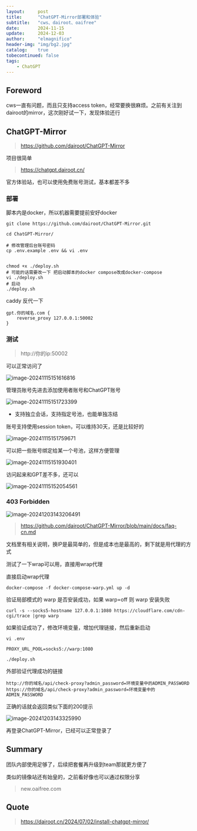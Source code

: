 ```yaml
---
layout:     post
title:      "ChatGPT-Mirror部署和体验"
subtitle:   "cws、dairoot、oaifree"
date:       2024-11-15
update:     2024-12-03
author:     "elmagnifico"
header-img: "img/bg2.jpg"
catalog:    true
tobecontinued: false
tags:
    - ChatGPT
---
```


## Foreword

cws一直有问题，而且只支持access token，经常要换很麻烦。之前有关注到dairoot的mirror，这次刚好试一下，发现体验还行



## ChatGPT-Mirror

> https://github.com/dairoot/ChatGPT-Mirror

项目很简单

> https://chatgpt.dairoot.cn/

官方体验站，也可以使用免费账号测试，基本都差不多



### 部署

脚本内是docker，所以机器需要提前安好docker

```shell
git clone https://github.com/dairoot/ChatGPT-Mirror.git

cd ChatGPT-Mirror/

# 修改管理后台账号密码
cp .env.example .env && vi .env


chmod +x ./deploy.sh
# 可能的话需要改一下 把启动脚本的docker compose改成docker-compose
vi ./deploy.sh
# 启动
./deploy.sh
```



caddy 反代一下

```
gpt.你的域名.com {
    reverse_proxy 127.0.0.1:50002
}
```



### 测试

> http://你的ip:50002

可以正常访问了

![image-20241115151616816](https://img.elmagnifico.tech/static/upload/elmagnifico/202411151516893.png)

管理员账号先进去添加使用者账号和ChatGPT账号

![image-20241115151723399](https://img.elmagnifico.tech/static/upload/elmagnifico/202411151517454.png)

- 支持独立会话，支持指定号池，也能单独冻结

账号支持使用session token，可以维持30天，还是比较好的

![image-20241115151759671](https://img.elmagnifico.tech/static/upload/elmagnifico/202411151517707.png)

可以把一些账号绑定给某一个号池，这样方便管理

![image-20241115151930401](https://img.elmagnifico.tech/static/upload/elmagnifico/202411151519442.png)

访问起来和GPT差不多，还可以

![image-20241115152054561](https://img.elmagnifico.tech/static/upload/elmagnifico/202411151520610.png)



### 403 Forbidden

![image-20241203143206491](https://img.elmagnifico.tech/static/upload/elmagnifico/202412031432543.png)

> https://github.com/dairoot/ChatGPT-Mirror/blob/main/docs/faq-cn.md

文档里有相关说明，换IP是最简单的，但是成本也是最高的，剩下就是用代理的方式

测试了一下wrap可以用，直接用wrap代理

直接启动wrap代理

```
docker-compose -f docker-compose-warp.yml up -d
```

验证局部模式的 warp 是否安装成功，如果 warp=off 则 warp 安装失败

```
curl -s --socks5-hostname 127.0.0.1:1080 https://cloudflare.com/cdn-cgi/trace |grep warp
```



如果验证成功了，修改环境变量，增加代理链接，然后重新启动

```
vi .env

PROXY_URL_POOL=socks5://warp:1080

./deploy.sh
```



外部验证代理成功的链接

```
http://你的域名/api/check-proxy?admin_password=环境变量中的ADMIN_PASSWORD
https://你的域名/api/check-proxy?admin_password=环境变量中的ADMIN_PASSWORD
```

正确的话就会返回类似下面的200提示

![image-20241203143325990](https://img.elmagnifico.tech/static/upload/elmagnifico/202412031433021.png)

再登录ChatGPT-Mirror，已经可以正常登录了



## Summary

团队内部使用足够了，后续把套餐再升级到team那就更方便了



类似的镜像站还有始皇的，之前看好像也可以通过权限分享

> new.oaifree.com



## Quote

> https://dairoot.cn/2024/07/02/install-chatgpt-mirror/

